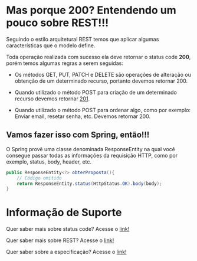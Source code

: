 # Mas porque 200? Entendendo um pouco sobre REST!!!

Seguindo o estilo arquitetural REST temos que aplicar algumas características que o modelo define.

Toda operação realizada com sucesso ela deve retornar o status code **200**, porém temos algumas regras a serem seguidas:

- Os métodos GET, PUT, PATCH e DELETE são operações de alteração ou obtenção de um determinado recurso, portanto devemos
retornar 200.

- Quando utilizado o método POST para criação de um determinado recurso devemos retornar [201](rest-201.md).

- Quando utilizado o método POST para ordenar algo, como por exemplo: Enviar email, resetar senha, etc. Devemos retornar 200.

## Vamos fazer isso com Spring, então!!!

O Spring provê uma classe denominada ResponseEntity na qual você consegue passar todas as informações da requisição HTTP, 
como por exemplo, status, body, header, etc.

```java
public ResponseEntity<?> obterProposta(){
    // Código omitido
    return ResponseEntity.status(HttpStatus.OK).body(body);
}
```

# Informação de Suporte

Quer saber mais sobre status code? Acesse o [link!](../informacao_suporte/rest-status.md)

Quer saber mais sobre REST? Acesse o [link!](https://restfulapi.net/)

Quer saber sobre a especificação? Acesse o [link!](https://tools.ietf.org/html/rfc7231#section-6.3.1)